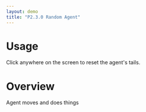 ```yaml
---
layout: demo
title: "P2.3.0 Random Agent"
---
```


# Usage

Click anywhere on the screen to reset the agent's tails.

# Overview

Agent moves and does things